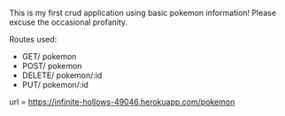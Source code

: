 This is my first crud application using basic pokemon information!
Please excuse the occasional profanity.

Routes used:

- GET/ pokemon
- POST/ pokemon
- DELETE/ pokemon/:id
- PUT/ pokemon/:id


url = https://infinite-hollows-49046.herokuapp.com/pokemon

